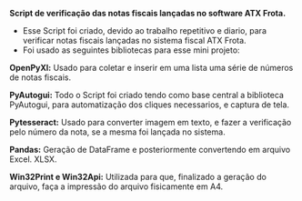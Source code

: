 <b>Script de verificação das notas fiscais lançadas no software ATX Frota.</b>

- Esse Script foi criado, devido ao trabalho repetitivo e diario, para verificar notas fiscais lançadas no sistema fiscal ATX Frota.
- Foi usado as seguintes bibliotecas para esse mini projeto: 

<b>OpenPyXl:</b> Usado para coletar e inserir em uma lista uma série de números de notas fiscais.

<b>PyAutogui:</b> Todo o Script foi criado tendo como base central a biblioteca PyAutogui, para automatização dos cliques necessarios, e captura de tela.

<b>Pytesseract:</b> Usado para converter imagem em texto, e fazer a verificação pelo número da nota, se a mesma foi lançada no sistema.

<b>Pandas:</b> Geração de DataFrame e posteriormente convertendo em arquivo Excel. XLSX.

<b>Win32Print e Win32Api:</b> Utilizada para que, finalizado a geração do arquivo, faça a impressão do arquivo fisicamente em A4.
